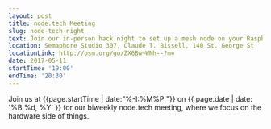```yaml
---
layout: post
title: node.tech Meeting
slug: node-tech-night
text: Join our in-person hack night to set up a mesh node on your Raspberry Pi.
location: Semaphore Studio 307, Claude T. Bissell, 140 St. George St  
locationLink: http://osm.org/go/ZX6Bw~WNh--?m=
date: 2017-05-11
startTime: '19:00'
endTime: '20:30'
---
```


Join us at {{page.startTime | date:"%-I:%M%P "}} on {{ page.date | date: '%B %d, %Y' }} for our biweekly node.tech meeting, where we focus on the hardware side of things.

